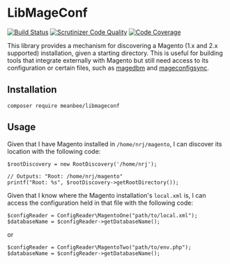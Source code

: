 # LibMageConf

[![Build Status](https://travis-ci.org/meanbee/libmageconf.svg?branch=master)](https://travis-ci.org/meanbee/libmageconf) [![Scrutinizer Code Quality](https://scrutinizer-ci.com/g/meanbee/libmageconf/badges/quality-score.png?b=master)](https://scrutinizer-ci.com/g/meanbee/libmageconf/?branch=master) [![Code Coverage](https://scrutinizer-ci.com/g/meanbee/libmageconf/badges/coverage.png?b=master)](https://scrutinizer-ci.com/g/meanbee/libmageconf/?branch=master)

This library provides a mechanism for discovering a Magento (1.x and 2.x supported) installation, given a starting directory.  This is useful
for building tools that integrate externally with Magento but still need access to its configuration or certain files,
such as [magedbm](https://github.com/meanbee/magedbm) and [mageconfigsync](https://github.com/punkstar/mageconfigsync).

## Installation

    composer require meanbee/libmageconf

## Usage

Given that I have Magento installed in `/home/nrj/magento`, I can discover its location with the following code:

    $rootDiscovery = new RootDiscovery('/home/nrj');

    // Outputs: "Root: /home/nrj/magento"
    printf("Root: %s", $rootDiscovery->getRootDirectory());


Given that I know where the Magento installation's `local.xml` is, I can access the configuration held in that file with
the following code:

    $configReader = ConfigReader\MagentoOne("path/to/local.xml");
    $databaseName = $configReader->getDatabaseName();

or

    $configReader = ConfigReader\MagentoTwo("path/to/env.php");
    $databaseName = $configReader->getDatabaseName();
